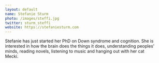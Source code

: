```yaml
---
layout: default
name: Stefanie Sturm
photo: /images/steffi.jpg
twitter: sturm_steffi
website: https://stefaniesturm.com
---
```


Stefanie has just started her PhD on Down syndrome and cognition. She is interested in how the brain does the things it does, understanding peoples' minds, reading novels, listening to music and hanging out with her cat Mecki. 
